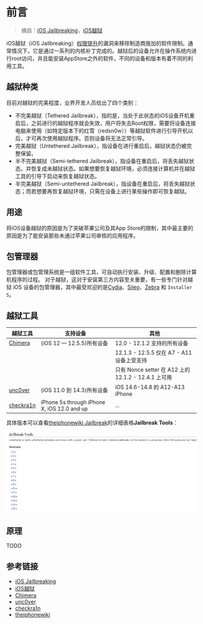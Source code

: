 # 前言
> 摘自：[iOS Jailbreaking](https://en.wikipedia.org/wiki/IOS_jailbreaking)，[iOS越狱](https://zh.wikipedia.org/wiki/%E8%B6%8A%E7%8D%84_(iOS))

iOS越狱（iOS Jailbreaking）[权限提升](https://en.wikipedia.org/wiki/Privilege_escalation)的漏洞来移除制造商施加的软件限制。通常情况下，它是通过一系列的内核补丁完成的。越狱后的设备允许在操作系统内进行root访问，并且能安装AppStore之外的软件，不同的设备和版本有着不同的利用工具。

## 越狱种类
目前对越狱的完美程度，业界开发人员给出了四个类别：
- 不完美越狱（Tethered Jailbreak），指的是，当处于此状态的iOS设备开机重启后，之前进行的越狱程序就会失效，用户将失去Root权限，需要将设备连接电脑来使用（如特定版本下的红雪（redsn0w））等越狱软件进行引导开机以后，才可再次使用越狱程序。否则设备将无法正常引导。
- 完美越狱（Untethered Jailbreak），指设备在进行重启后，越狱状态仍被完整保留。
- 半不完美越狱（Semi-tethered Jailbreak），指设备在重启后，将丢失越狱状态，并恢复成未越狱状态。如果想要恢复越狱环境，必须连接计算机并在越狱工具的引导下启动来恢复越狱状态。
- 半完美越狱（Semi-untethered Jailbreak），指设备在重启后，将丢失越狱状态；而若想要再恢复越狱环境，只需在设备上进行某些操作即可恢复越狱。

## 用途

将iOS设备越狱的原因是为了突破苹果公司及其App Store的限制，其中最主要的原因是为了能安装那些未通过苹果公司审核的应用程序。

## 包管理器

包管理器或包管理系统是一组软件工具，可自动执行安装、升级、配置和删除计算机程序的过程。
对于越狱，这对于安装第三方内容至关重要，有一些专门针对越狱 iOS 设备的包管理器，其中最受欢迎的是[Cydia](http://cydia.saurik.com/)、[Sileo](https://getsileo.app/)、[Zebra](https://getzbra.com/) 和 `Installer 5`。

## 越狱工具

| 越狱工具                                 | 支持设备                                    | 其他                                                 |
|------------------------------------------|---------------------------------------------|------------------------------------------------------|
| [Chimera](https://chimera.coolstar.org/) | (iOS 12 — 12.5.5)所有设备                   | 12.0 - 12.1.2 支持的所有设备                         |
|                                          |                                             | 12.1.3 - 12.5.5 仅在 A7 - A11 设备上受支持           |
|                                          |                                             | 只有 Nonce setter 在 A12 上的 12.1.2 - 12.4.1 上可用 |
| [unc0ver](https://unc0ver.dev/)          | (iOS 11.0 到 14.3)所有设备                  | iOS 14.6-14.8 的 A12-A13 iPhone                      |
| [checkra1n](https://checkra.in/)         | iPhone 5s through iPhone X, iOS 12.0 and up | ...                                                  |

具体版本可以查看[theiphonewiki Jailbreak](https://www.theiphonewiki.com/wiki/Jailbreak)的详细表格**Jailbreak Tools**：

![](../assets/images/jailbreak-tools.jpg)

## 原理

TODO

## 参考链接

- [iOS Jailbreaking](https://en.wikipedia.org/wiki/IOS_jailbreaking)
- [iOS越狱](https://zh.wikipedia.org/wiki/%E8%B6%8A%E7%8D%84_(iOS))
- [Chimera](https://chimera.coolstar.org/)
- [unc0ver](https://unc0ver.dev/)   
- [checkra1n](https://checkra.in/)
- [theiphonewiki](https://www.theiphonewiki.com)